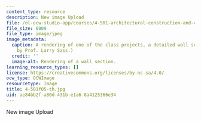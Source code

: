 ```yaml
---
content_type: resource
description: New image Upload
file: /ol-ocw-studio-app/courses/4-501-architectural-construction-and-computation-fall-2005/ae84bb2fa80d431be1a68a4125366e34_4-501f05-th.jpg
file_size: 6009
file_type: image/jpeg
image_metadata:
  caption: A rendering of one of the class projects, a detailed wall section. (Image
    by Prof. Larry Sass.)
  credit: ''
  image-alt: Rendering of a wall section.
learning_resource_types: []
license: https://creativecommons.org/licenses/by-nc-sa/4.0/
ocw_type: OCWImage
resourcetype: Image
title: 4-501f05-th.jpg
uid: ae84bb2f-a80d-431b-e1a6-8a4125366e34
---
```

New image Upload